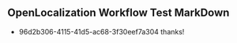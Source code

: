 ## OpenLocalization Workflow Test MarkDown
* 96d2b306-4115-41d5-ac68-3f30eef7a304 
thanks!<!--HONumber=Mar16_HO2-->
